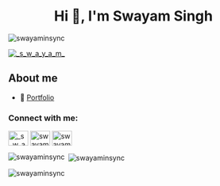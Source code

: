 <h1 align="center">Hi 🥂, I'm Swayam Singh </h1>
<p align="left"> <img src="https://komarev.com/ghpvc/?username=swayaminsync&label=Profile%20views&color=0e75b6&style=flat" alt="swayaminsync" /> </p>

<p align="left"> <a href="https://twitter.com/_s_w_a_y_a_m_" target="blank"><img src="https://img.shields.io/twitter/follow/_s_w_a_y_a_m_?logo=twitter&style=for-the-badge" alt="_s_w_a_y_a_m_" /></a> </p>

## About me
- 💼 [Portfolio](https://swayaminsync.github.io/)

<h3 align="left">Connect with me:</h3>
<p align="left">
<a href="https://twitter.com/_s_w_a_y_a_m_" target="blank"><img align="center" src="https://raw.githubusercontent.com/rahuldkjain/github-profile-readme-generator/master/src/images/icons/Social/twitter.svg" alt="_s_w_a_y_a_m_" height="30" width="40" /></a>
<a href="https://linkedin.com/in/swayam-singh-406610213/" target="blank"><img align="center" src="https://raw.githubusercontent.com/rahuldkjain/github-profile-readme-generator/master/src/images/icons/Social/linked-in-alt.svg" alt="swayam-singh-406610213" height="30" width="40" /></a>
<a href="https://kaggle.com/swayamsingh" target="blank"><img align="center" src="https://raw.githubusercontent.com/rahuldkjain/github-profile-readme-generator/master/src/images/icons/Social/kaggle.svg" alt="swayamsingh" height="30" width="40" /></a>
</p>

<p><img align="left" src="https://github-readme-stats.vercel.app/api/top-langs?username=swayaminsync&show_icons=true&locale=en&layout=compact" alt="swayaminsync" /></p>

<p>&nbsp;<img align="center" src="https://github-readme-stats.vercel.app/api?username=swayaminsync&show_icons=true&locale=en" alt="swayaminsync" /></p>

<p><img align="center" src="https://github-readme-streak-stats.herokuapp.com/?user=swayaminsync&" alt="swayaminsync" /></p>
